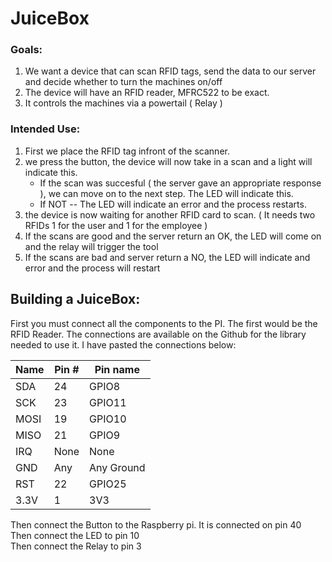 # JuiceBox

### Goals:
1. We want a device that can scan RFID tags, send the data to our server and decide whether to turn the machines on/off
2. The device will have an RFID reader, MFRC522 to be exact.
3. It controls the machines via a powertail ( Relay )

### Intended Use:
1. First we place the RFID tag infront of the scanner.
2. we press the button, the device will now take in a scan and a light will indicate this.
    * If the scan was succesful ( the server gave an appropriate response ), we can move on to the next step. The LED will indicate this.
    * If NOT -- The LED will indicate an error and the process restarts.
3. the device is now waiting for another RFID card to scan. ( It needs two RFIDs 1 for the user and 1 for the employee )
4. If the scans are good and the server return an OK, the LED will come on and the relay will trigger the tool
5. If the scans are bad and server return a NO, the LED will indicate and error and the process will restart

## Building a JuiceBox:

First you must connect all the components to the PI. The first would be the RFID Reader. The connections are available on the Github for the library needed to use it. I have pasted the connections below:
	
|Name | Pin #  | Pin name     |
| --- | ------ | ------       |
|SDA  |  24    |	GPIO8       |
|SCK  |	23    |	GPIO11      |
|MOSI	|  19	   |  GPIO10      |
|MISO	|  21    |	GPIO9       |
|IRQ	|  None	|  None        |
|GND	|  Any   |	Any Ground  |
|RST	|  22    |	GPIO25      |
|3.3V	|  1     |	3V3         |

Then connect the Button to the Raspberry pi. It is connected on pin 40<br>
Then connect the LED to pin 10 <br>
Then connect the Relay to pin 3 <br>
